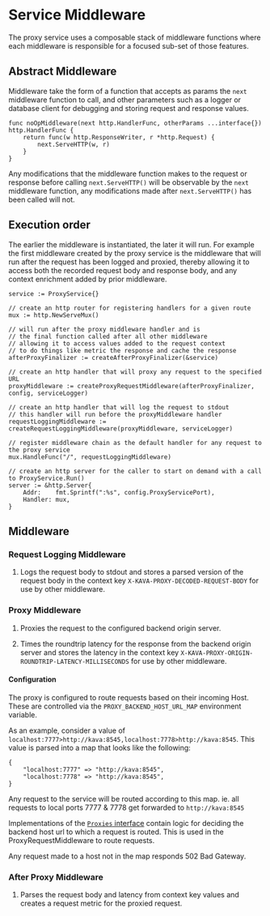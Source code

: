 # Service Middleware

The proxy service uses a composable stack of middleware functions where each middleware is responsible for a focused sub-set of those features.

## Abstract Middleware

Middleware take the form of a function that accepts as params the `next` middleware function to call, and other parameters such as a logger or database client for debugging and storing request and response values.

```golang
func noOpMiddleware(next http.HandlerFunc, otherParams ...interface{}) http.HandlerFunc {
    return func(w http.ResponseWriter, r *http.Request) {
        next.ServeHTTP(w, r)
    }
}
```

Any modifications that the middleware function makes to the request or response before calling `next.ServeHTTP()` will be observable by the `next` middleware function, any modifications made after `next.ServeHTTP()` has been called will not.

## Execution order

The earlier the middleware is instantiated, the later it will run. For example the first middleware created by the proxy service is the middleware that will run after the request has been logged and proxied, thereby allowing it to access both the recorded request body and response body, and any context enrichment added by prior middleware.

```golang
service := ProxyService{}

// create an http router for registering handlers for a given route
mux := http.NewServeMux()

// will run after the proxy middleware handler and is
// the final function called after all other middleware
// allowing it to access values added to the request context
// to do things like metric the response and cache the response
afterProxyFinalizer := createAfterProxyFinalizer(&service)

// create an http handler that will proxy any request to the specified URL
proxyMiddleware := createProxyRequestMiddleware(afterProxyFinalizer, config, serviceLogger)

// create an http handler that will log the request to stdout
// this handler will run before the proxyMiddleware handler
requestLoggingMiddleware := createRequestLoggingMiddleware(proxyMiddleware, serviceLogger)

// register middleware chain as the default handler for any request to the proxy service
mux.HandleFunc("/", requestLoggingMiddleware)

// create an http server for the caller to start on demand with a call to ProxyService.Run()
server := &http.Server{
    Addr:    fmt.Sprintf(":%s", config.ProxyServicePort),
    Handler: mux,
}
```

## Middleware

### Request Logging Middleware

1. Logs the request body to stdout and stores a parsed version of the request body in the context key `X-KAVA-PROXY-DECODED-REQUEST-BODY` for use by other middleware.

### Proxy Middleware

1. Proxies the request to the configured backend origin server.

1. Times the roundtrip latency for the response from the backend origin server and stores the latency in the context key `X-KAVA-PROXY-ORIGIN-ROUNDTRIP-LATENCY-MILLISECONDS` for use by other middleware.

#### Configuration

The proxy is configured to route requests based on their incoming Host. These are controlled via the
`PROXY_BACKEND_HOST_URL_MAP` environment variable.

As an example, consider a value of `localhost:7777>http://kava:8545,localhost:7778>http://kava:8545`.
This value is parsed into a map that looks like the following:
```
{
    "localhost:7777" => "http://kava:8545",
    "localhost:7778" => "http://kava:8545",
}
```
Any request to the service will be routed according to this map.
ie. all requests to local ports 7777 & 7778 get forwarded to `http://kava:8545`

Implementations of the [`Proxies` interface](../service/proxy.go#L13) contain logic for deciding
the backend host url to which a request is routed. This is used in the ProxyRequestMiddleware to
route requests.

Any request made to a host not in the map responds 502 Bad Gateway.

### After Proxy Middleware

1. Parses the request body and latency from context key values and creates a request metric for the proxied request.
